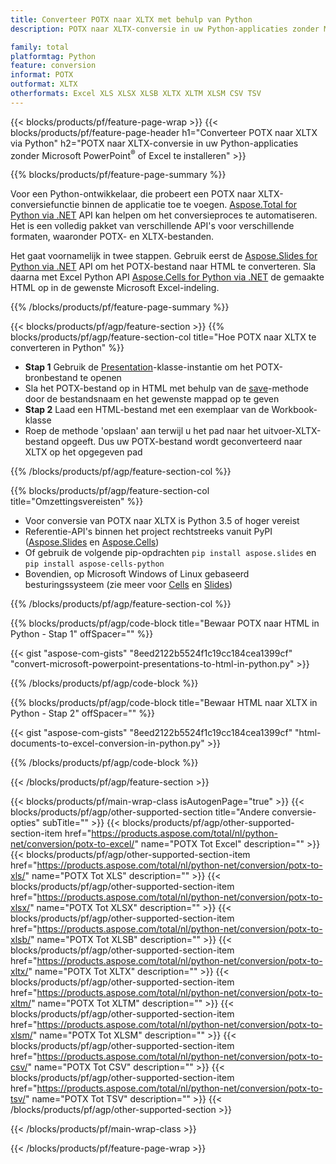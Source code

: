 ```yaml
---
title: Converteer POTX naar XLTX met behulp van Python
description: POTX naar XLTX-conversie in uw Python-applicaties zonder Microsoft Office te gebruiken 

family: total
platformtag: Python
feature: conversion
informat: POTX
outformat: XLTX
otherformats: Excel XLS XLSX XLSB XLTX XLTM XLSM CSV TSV
---
```

{{< blocks/products/pf/feature-page-wrap >}}
{{< blocks/products/pf/feature-page-header h1="Converteer POTX naar XLTX via Python" h2="POTX naar XLTX-conversie in uw Python-applicaties zonder Microsoft PowerPoint<sup>&reg;</sup> of Excel te installeren" >}}

{{% blocks/products/pf/feature-page-summary %}}

Voor een Python-ontwikkelaar, die probeert een POTX naar XLTX-conversiefunctie binnen de applicatie toe te voegen. [Aspose.Total for Python via .NET](https://products.aspose.com/total/python-net/) API kan helpen om het conversieproces te automatiseren. Het is een volledig pakket van verschillende API's voor verschillende formaten, waaronder POTX- en XLTX-bestanden.

Het gaat voornamelijk in twee stappen. Gebruik eerst de [Aspose.Slides for Python via .NET](https://products.aspose.com/slides/python-net/) API om het POTX-bestand naar HTML te converteren. Sla daarna met Excel Python API [Aspose.Cells for Python via .NET](https://products.aspose.com/cells/python-net/) de gemaakte HTML op in de gewenste Microsoft Excel-indeling. 

{{% /blocks/products/pf/feature-page-summary %}}

{{< blocks/products/pf/agp/feature-section >}}
{{% blocks/products/pf/agp/feature-section-col title="Hoe POTX naar XLTX te converteren in Python" %}}
- **Stap 1** Gebruik de [Presentation](https://reference.aspose.com/slides/python-net/aspose.slides/presentation/)-klasse-instantie om het POTX-bronbestand te openen 
- Sla het POTX-bestand op in HTML met behulp van de [save](https://reference.aspose.com/slides/python-net/aspose.slides/presentation/)-methode door de bestandsnaam en het gewenste mappad op te geven
-  **Stap 2** Laad een HTML-bestand met een exemplaar van de Workbook-klasse
-  Roep de methode 'opslaan' aan terwijl u het pad naar het uitvoer-XLTX-bestand opgeeft. Dus uw POTX-bestand wordt geconverteerd naar XLTX op het opgegeven pad

{{% /blocks/products/pf/agp/feature-section-col %}}

{{% blocks/products/pf/agp/feature-section-col title="Omzettingsvereisten" %}}

- Voor conversie van POTX naar XLTX is Python 3.5 of hoger vereist
- Referentie-API's binnen het project rechtstreeks vanuit PyPI ([Aspose.Slides](https://pypi.org/project/Aspose.Slides/) en [Aspose.Cells](https://pypi.org/project/aspose-cells-python/))
-  Of gebruik de volgende pip-opdrachten ```pip install aspose.slides``` en ```pip install aspose-cells-python```
-  Bovendien, op Microsoft Windows of Linux gebaseerd besturingssysteem (zie meer voor [Cells](https://docs.aspose.com/cells/python-net/getting-started/#installation) en [Slides](https://docs.aspose.com/slides/python-net/system-requirements/))
 

{{% /blocks/products/pf/agp/feature-section-col %}}

{{% blocks/products/pf/agp/code-block title="Bewaar POTX naar HTML in Python - Stap 1" offSpacer="" %}}

{{< gist "aspose-com-gists" "8eed2122b5524f1c19cc184cea1399cf" "convert-microsoft-powerpoint-presentations-to-html-in-python.py" >}}

{{% /blocks/products/pf/agp/code-block %}}

{{% blocks/products/pf/agp/code-block title="Bewaar HTML naar XLTX in Python - Stap 2" offSpacer="" %}}

{{< gist "aspose-com-gists" "8eed2122b5524f1c19cc184cea1399cf" "html-documents-to-excel-conversion-in-python.py" >}}

{{% /blocks/products/pf/agp/code-block %}}

{{< /blocks/products/pf/agp/feature-section >}}

{{< blocks/products/pf/main-wrap-class isAutogenPage="true" >}}
{{< blocks/products/pf/agp/other-supported-section title="Andere conversie-opties" subTitle="" >}}
{{< blocks/products/pf/agp/other-supported-section-item href="https://products.aspose.com/total/nl/python-net/conversion/potx-to-excel/" name="POTX Tot Excel" description="" >}}
{{< blocks/products/pf/agp/other-supported-section-item href="https://products.aspose.com/total/nl/python-net/conversion/potx-to-xls/" name="POTX Tot XLS" description="" >}}
{{< blocks/products/pf/agp/other-supported-section-item href="https://products.aspose.com/total/nl/python-net/conversion/potx-to-xlsx/" name="POTX Tot XLSX" description="" >}}
{{< blocks/products/pf/agp/other-supported-section-item href="https://products.aspose.com/total/nl/python-net/conversion/potx-to-xlsb/" name="POTX Tot XLSB" description="" >}}
{{< blocks/products/pf/agp/other-supported-section-item href="https://products.aspose.com/total/nl/python-net/conversion/potx-to-xltx/" name="POTX Tot XLTX" description="" >}}
{{< blocks/products/pf/agp/other-supported-section-item href="https://products.aspose.com/total/nl/python-net/conversion/potx-to-xltm/" name="POTX Tot XLTM" description="" >}}
{{< blocks/products/pf/agp/other-supported-section-item href="https://products.aspose.com/total/nl/python-net/conversion/potx-to-xlsm/" name="POTX Tot XLSM" description="" >}}
{{< blocks/products/pf/agp/other-supported-section-item href="https://products.aspose.com/total/nl/python-net/conversion/potx-to-csv/" name="POTX Tot CSV" description="" >}}
{{< blocks/products/pf/agp/other-supported-section-item href="https://products.aspose.com/total/nl/python-net/conversion/potx-to-tsv/" name="POTX Tot TSV" description="" >}}
{{< /blocks/products/pf/agp/other-supported-section >}}


      
{{< /blocks/products/pf/main-wrap-class >}}

{{< /blocks/products/pf/feature-page-wrap >}}